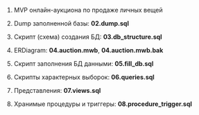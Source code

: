 1. MVP онлайн-аукциона по продаже личных вещей

2. Dump заполненной базы: **02.dump.sql**

3. Скрипт (схема) создания БД: **03.db_structure.sql**

4. ERDiagram: **04.auction.mwb**, **04.auction.mwb.bak**

5. Скрипт заполнения БД данными: **05.fill_db.sql**

6. Скрипты характерных выборок: **06.queries.sql**

7. Представления: **07.views.sql**

8. Хранимые процедуры и триггеры: **08.procedure_trigger.sql**

